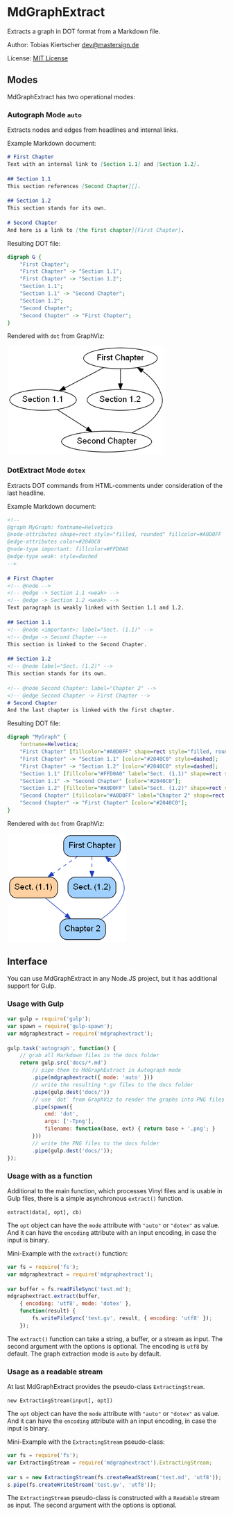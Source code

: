 # MdGraphExtract

Extracts a graph in DOT format from a Markdown file.

Author: Tobias Kiertscher <dev@mastersign.de>

License: [MIT License](http://opensource.org/licenses/MIT)

## Modes

MdGraphExtract has two operational modes:

### Autograph Mode `auto`

Extracts nodes and edges from headlines and internal links.

Example Markdown document:

```Markdown
# First Chapter
Text with an internal link to [Section 1.1] and [Section 1.2].

## Section 1.1
This section references [Second Chapter][].

## Section 1.2
This section stands for its own.

# Second Chapter
And here is a link to [the first chapter][First Chapter].
```

Resulting DOT file:

```DOT
digraph G {
    "First Chapter";
    "First Chapter" -> "Section 1.1";
    "First Chapter" -> "Section 1.2";
    "Section 1.1";
    "Section 1.1" -> "Second Chapter";
    "Section 1.2";
    "Second Chapter";
    "Second Chapter" -> "First Chapter";
}
```

Rendered with `dot` from GraphViz:

![](examples/autograph-example.png)

### DotExtract Mode `dotex`

Extracts DOT commands from HTML-comments under consideration of the last headline.

Example Markdown document:

```Markdown
<!-- 
@graph MyGraph: fontname=Helvetica
@node-attributes shape=rect style="filled, rounded" fillcolor=#A0D0FF
@edge-attributes color=#2040C0
@node-type important: fillcolor=#FFD0A0
@edge-type weak: style=dashed
-->

# First Chapter
<!-- @node -->
<!-- @edge -> Section 1.1 <weak> -->
<!-- @edge -> Section 1.2 <weak> -->
Text paragraph is weakly linked with Section 1.1 and 1.2.

## Section 1.1
<!-- @node <important>: label="Sect. (1.1)" -->
<!-- @edge -> Second Chapter -->
This section is linked to the Second Chapter.

## Section 1.2
<!-- @node label="Sect. (1.2)" -->
This section stands for its own.

<!-- @node Second Chapter: label="Chapter 2" -->
<!-- @edge Second Chapter -> First Chapter -->
# Second Chapter
And the last chapter is linked with the first chapter.
```

Resulting DOT file:

```DOT
digraph "MyGraph" {
    fontname=Helvetica;
    "First Chapter" [fillcolor="#A0D0FF" shape=rect style="filled, rounded" URL="#first-chapter"];
    "First Chapter" -> "Section 1.1" [color="#2040C0" style=dashed];
    "First Chapter" -> "Section 1.2" [color="#2040C0" style=dashed];
    "Section 1.1" [fillcolor="#FFD0A0" label="Sect. (1.1)" shape=rect style="filled, rounded" URL="#section-1.1"];
    "Section 1.1" -> "Second Chapter" [color="#2040C0"];
    "Section 1.2" [fillcolor="#A0D0FF" label="Sect. (1.2)" shape=rect style="filled, rounded" URL="#section-1.2"];
    "Second Chapter" [fillcolor="#A0D0FF" label="Chapter 2" shape=rect style="filled, rounded"];
    "Second Chapter" -> "First Chapter" [color="#2040C0"];
}
```

Rendered with `dot` from GraphViz:

![](examples/dotex-example.png)

## Interface

You can use MdGraphExtract in any Node.JS project, but it has additional support for Gulp.

### Usage with Gulp

```js
var gulp = require('gulp');
var spawn = require('gulp-spawn');
var mdgraphextract = require('mdgraphextract');

gulp.task('autograph', function() {
	// grab all Markdown files in the docs folder
	return gulp.src('docs/*.md')
		// pipe them to MdGraphExtract in Autograph mode
		.pipe(mdgraphextract({ mode: 'auto' }))
		// write the resulting *.gv files to the docs folder
		.pipe(gulp.dest('docs/'))
		// use `dot` from GraphViz to render the graphs into PNG files
		.pipe(spawn({
			cmd: 'dot',
			args: ['-Tpng'],
			filename: function(base, ext) { return base + '.png'; }
		}))
		// write the PNG files to the docs folder
		.pipe(gulp.dest('docs/'));
});
```

### Usage with as a function

Additional to the main function, which processes Vinyl files and is usable in Gulp files, there is a simple asynchronous `extract()` function.

`extract(data[, opt], cb)`

The `opt` object can have the `mode` attribute with `"auto"` or `"dotex"` as value. And it can have the `encoding` attribute with an input encoding, in case the input is binary.

Mini-Example with the `extract()` function:

```js
var fs = require('fs');
var mdgraphextract = require('mdgraphextract');

var buffer = fs.readFileSync('test.md');
mdgraphextract.extract(buffer, 
    { encoding: 'utf8', mode: 'dotex' },
    function(result) {
        fs.writeFileSync('test.gv', result, { encoding: 'utf8' });
    });
```

The `extract()` function can take a string, a buffer, or a stream as input. The second argument with the options is optional. The encoding is `utf8` by default. The graph extraction mode is `auto` by default.

### Usage as a readable stream

At last MdGraphExtract provides the pseudo-class `ExtractingStream`.

`new ExtractingStream(input[, opt])`

The `opt` object can have the `mode` attribute with `"auto"` or `"dotex"` as value. And it can have the `encoding` attribute with an input encoding, in case the input is binary.

Mini-Example with the `ExtractingStream` pseudo-class:

```js
var fs = require('fs');
var ExtractingStream = require('mdgraphextract').ExtractingStream;

var s = new ExtractingStream(fs.createReadStream('test.md', 'utf8'));
s.pipe(fs.createWriteStream('test.gv', 'utf8'));
```

The `ExtractingStream` pseudo-class is constructed with a `Readable` stream as input. The second argument with the options is optional.